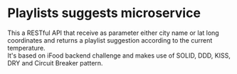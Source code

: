 # Playlists suggests microservice

This a RESTful API that receive as parameter either city name or lat long coordinates and returns a playlist suggestion according to the current temperature.  
It's based on iFood backend challenge and makes use of SOLID, DDD, KISS, DRY and Circuit Breaker pattern.
